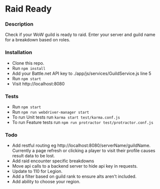 # Raid Ready

### Description
Check if your WoW guild is ready to raid. Enter your server and guild name for a breakdown based on roles.

### Installation
- Clone this repo.
- Run `npm install`
- Add your Battle.net API key to ./app/js/services/GuildService.js line 5
- Run `npm start`
- Visit http://localhost:8080

### Tests
- Run `npm start`
- Run `npm run webdriver-manager start`
- To run Unit tests run `karma start test/karma.conf.js`
- To run Feature tests run `npm run protractor test/protractor.conf.js`

### Todo
- Add restful routing eg http://localhost:8080/serverName/guildName. Currently a page refresh or clicking a player to visit their profile causes result data to be lost.
- Add raid encounter specific breakdowns
- Move api calls to a backend  server to hide api key in requests.
- Update to 110 for Legion.
- Add a filter based on guild rank to ensure alts aren't included.
- Add ability to choose your region.
